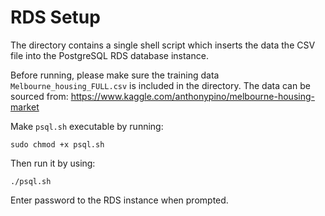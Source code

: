 # RDS Setup

The directory contains a single shell script which inserts the data the CSV file into the PostgreSQL RDS database instance.

Before running, please make sure the training data `Melbourne_housing_FULL.csv` is included in the directory. The data can be sourced from: https://www.kaggle.com/anthonypino/melbourne-housing-market

Make `psql.sh` executable by running:

`sudo chmod +x psql.sh`

Then run it by using:

`./psql.sh`

Enter password to the RDS instance when prompted.
